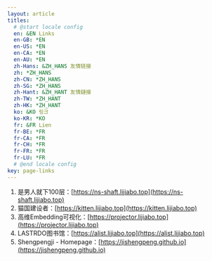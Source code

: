 ```yaml
---
layout: article
titles:
  # @start locale config
  en: &EN Links
  en-GB: *EN
  en-US: *EN
  en-CA: *EN
  en-AU: *EN
  zh-Hans: &ZH_HANS 友情链接
  zh: *ZH_HANS
  zh-CN: *ZH_HANS
  zh-SG: *ZH_HANS
  zh-Hant: &ZH_HANT 友情鏈接
  zh-TW: *ZH_HANT
  zh-HK: *ZH_HANT
  ko: &KO 링크
  ko-KR: *KO
  fr: &FR Lien
  fr-BE: *FR
  fr-CA: *FR
  fr-CH: *FR
  fr-FR: *FR
  fr-LU: *FR
  # @end locale config
key: page-links
---
```


1. 是男人就下100层：[https://ns-shaft.lijiabo.top](https://ns-shaft.lijiabo.top)
2. 猫国建设者：[https://kitten.lijiabo.top](https://kitten.lijiabo.top)
3. 高维Embedding可视化：[https://projector.lijiabo.top](https://projector.lijiabo.top)
4. LASTRDO图书馆：[https://alist.lijiabo.top](https://alist.lijiabo.top)
4. Shengpengji - Homepage：[https://jishengpeng.github.io](https://jishengpeng.github.io)